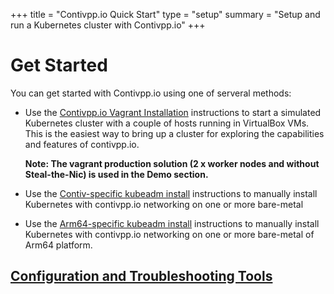 +++
title = "Contivpp.io Quick Start"
type = "setup"
summary = "Setup and run a Kubernetes cluster with Contivpp.io"
+++

# Get Started

You can get started with Contivpp.io using one of serveral methods:

* Use the [Contivpp.io Vagrant Installation](https://github.com/contiv/vpp/blob/master/vagrant/README.md) instructions to start a
  simulated Kubernetes cluster with a couple of hosts running in VirtualBox
  VMs. This is the easiest way to bring up a cluster for exploring the
  capabilities and features of contivpp.io.

  __Note: The vagrant production solution (2 x worker nodes and without Steal-the-Nic) is used in the Demo section.__

* Use the [Contiv-specific kubeadm install](https://github.com/contiv/vpp/blob/master/docs/MANUAL_INSTALL.md) instructions to manually
  install Kubernetes with contivpp.io networking on one or more bare-metal

* Use the [Arm64-specific kubeadm install](https://github.com/contiv/vpp/blob/master/docs/arm64/MANUAL_INSTALL_ARM64.md) instructions to manually
  install Kubernetes with contivpp.io networking on one or more bare-metal
  of Arm64 platform.

## [Configuration and Troubleshooting Tools](https://github.com/contiv/vpp/blob/master/docs/TOOLS.md)




